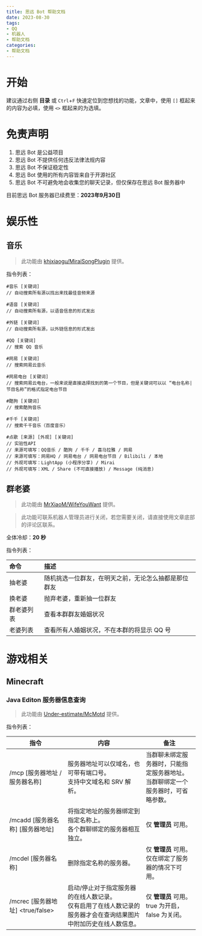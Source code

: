 ```yaml
---
title: 思远 Bot 帮助文档
date: 2023-08-30
tags:
- QQ
- 机器人
- 帮助文档
categories:
- 帮助文档
---
```


# 开始

建议通过右侧 **目录** 或 `Ctrl`+`F` 快速定位到您想找的功能，文章中，使用 `[]` 框起来的内容为必填，使用 `<>` 框起来的为选填。

# 免责声明

1. 思远 Bot 是公益项目
2. 思远 Bot 不提供任何违反法律法规内容
3. 思远 Bot 不保证稳定性
4. 思远 Bot 使用的所有内容皆来自于开源社区
5. 思远 Bot 不可避免地会收集您的聊天记录，但仅保存在思远 Bot 服务器中

目前思远 Bot 服务器已续费至：**2023年9月30日**

# 娱乐性

## 音乐

> 此功能由 [khjxiaogu/MiraiSongPlugin](https://github.com/khjxiaogu/MiraiSongPlugin) 提供。

指令列表：
```聊天环境
#音乐 [关键词]
// 自动搜索所有源以找出来找最佳音频来源

#语音 [关键词]
// 自动搜索所有源，以语音信息的形式发出

#外链 [关键词]
// 自动搜索所有源，以外链信息的形式发出

#QQ [关键词]
// 搜索 QQ 音乐

#网易 [关键词]
// 搜索网易云音乐

#网易电台 [关键词]
// 搜索网易云电台，一般来说是直接选择找到的第一个节目，但是关键词可以以 “电台名称|节目名称”的格式指定电台节目

#酷狗 [关键词]
// 搜索酷狗音乐

#千千 [关键词]
// 搜索千千音乐（百度音乐）

#点歌 [来源] [外观] [关键词]
// 实验性API
// 来源可填写：QQ音乐 / 酷狗 / 千千 / 喜马拉雅 / 网易
// 来源可填写：网易HQ / 网易电台 / 网易电台节目 / Bilibili / 本地
// 外观可填写：LightApp (小程序分享) / Mirai
// 外观可填写：XML / Share (不可直接播放) / Message (纯消息)
```

## 群老婆

> 此功能由 [MrXiaoM/WifeYouWant](https://github.com/MrXiaoM/WifeYouWant) 提供。

> 此功能可联系机器人管理员进行关闭，若您需要关闭，请直接使用文章底部的评论区联系。

全体冷却：**20 秒**

指令列表：

| 命令    | 描述                         |
|:------|:---------------------------|
| 抽老婆   | 随机挑选一位群友，在明天之前，无论怎么抽都是那位群友 |
| 换老婆   | 抛弃老婆，重新抽一位群友               |
| 群老婆列表 | 查看本群群友婚姻状况                 |
| 老婆列表  | 查看所有人婚姻状况，不在本群的将显示 QQ 号      |

# 游戏相关

## Minecraft

### Java Editon 服务器信息查询

> 此功能由 [Under-estimate/McMotd](https://github.com/Under-estimate/McMotd) 提供。

指令列表：

| 指令                             | 内容                                                         | 备注                                                         |
| -------------------------------- | ------------------------------------------------------------ | ------------------------------------------------------------ |
| /mcp [服务器地址 / 服务器名称]   | 服务器地址可以仅域名，也可带有端口号。<br />支持中文域名和 SRV 解析。 | 当群聊未绑定服务器时，只能指定服务器地址。<br />当群聊绑定一个服务器时，可省略参数。 |
| /mcadd [服务器名称] [服务器地址] | 将指定地址的服务器绑定到指定名称上。<br />各个群聊绑定的服务器相互独立。 | 仅 **管理员** 可用。                                         |
| /mcdel [服务器名称]              | 删除指定名称的服务器。                                       | 仅 **管理员** 可用。<br />仅在绑定了服务器的情况下可用。     |
| /mcrec [服务器地址] <true/false> | 启动/停止对于指定服务器的在线人数记录。<br />仅有启用了在线人数记录的服务器才会在查询结果图片中附加历史在线人数信息。 | 仅 **管理员** 可用。<br />true 为开启，false 为关闭。        |

